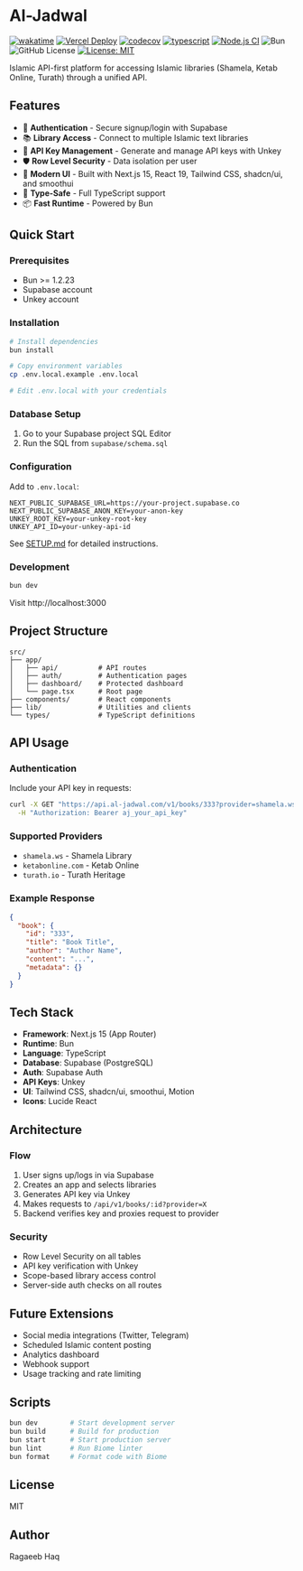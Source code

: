 # Al-Jadwal

[![wakatime](https://wakatime.com/badge/user/a0b906ce-b8e7-4463-8bce-383238df6d4b/project/5125a46b-9438-4ab1-9064-4e5e0e8d748c.svg)](https://wakatime.com/badge/user/a0b906ce-b8e7-4463-8bce-383238df6d4b/project/5125a46b-9438-4ab1-9064-4e5e0e8d748c)
[![Vercel Deploy](https://deploy-badge.vercel.app/vercel/al-jadwal)](https://al-jadwal.vercel.app)
[![codecov](https://codecov.io/gh/ragaeeb/al-jadwal/graph/badge.svg?token=A2E06C7QXO)](https://codecov.io/gh/ragaeeb/al-jadwal)
[![typescript](https://badgen.net/badge/icon/typescript?icon=typescript&label&color=blue)](https://www.typescriptlang.org)
[![Node.js CI](https://github.com/ragaeeb/al-jadwal/actions/workflows/build.yml/badge.svg)](https://github.com/ragaeeb/al-jadwal/actions/workflows/build.yml)
![Bun](https://img.shields.io/badge/Bun-%23000000.svg?style=for-the-badge&logo=bun&logoColor=white)
![GitHub License](https://img.shields.io/github/license/ragaeeb/al-jadwal)
[![License: MIT](https://img.shields.io/badge/License-MIT-yellow.svg)](https://opensource.org/licenses/MIT)

Islamic API-first platform for accessing Islamic libraries (Shamela, Ketab Online, Turath) through a unified API.

## Features

- 🔐 **Authentication** - Secure signup/login with Supabase
- 📚 **Library Access** - Connect to multiple Islamic text libraries
- 🔑 **API Key Management** - Generate and manage API keys with Unkey
- 🛡️ **Row Level Security** - Data isolation per user
- 🎨 **Modern UI** - Built with Next.js 15, React 19, Tailwind CSS, shadcn/ui, and smoothui
- 🚀 **Type-Safe** - Full TypeScript support
- 📦 **Fast Runtime** - Powered by Bun

## Quick Start

### Prerequisites

- Bun >= 1.2.23
- Supabase account
- Unkey account

### Installation

```bash
# Install dependencies
bun install

# Copy environment variables
cp .env.local.example .env.local

# Edit .env.local with your credentials
```

### Database Setup

1. Go to your Supabase project SQL Editor
2. Run the SQL from `supabase/schema.sql`

### Configuration

Add to `.env.local`:

```env
NEXT_PUBLIC_SUPABASE_URL=https://your-project.supabase.co
NEXT_PUBLIC_SUPABASE_ANON_KEY=your-anon-key
UNKEY_ROOT_KEY=your-unkey-root-key
UNKEY_API_ID=your-unkey-api-id
```

See [SETUP.md](./SETUP.md) for detailed instructions.

### Development

```bash
bun dev
```

Visit http://localhost:3000

## Project Structure

```
src/
├── app/
│   ├── api/          # API routes
│   ├── auth/         # Authentication pages
│   ├── dashboard/    # Protected dashboard
│   └── page.tsx      # Root page
├── components/       # React components
├── lib/              # Utilities and clients
└── types/            # TypeScript definitions
```

## API Usage

### Authentication

Include your API key in requests:

```bash
curl -X GET "https://api.al-jadwal.com/v1/books/333?provider=shamela.ws" \
  -H "Authorization: Bearer aj_your_api_key"
```

### Supported Providers

- `shamela.ws` - Shamela Library
- `ketabonline.com` - Ketab Online
- `turath.io` - Turath Heritage

### Example Response

```json
{
  "book": {
    "id": "333",
    "title": "Book Title",
    "author": "Author Name",
    "content": "...",
    "metadata": {}
  }
}
```

## Tech Stack

- **Framework**: Next.js 15 (App Router)
- **Runtime**: Bun
- **Language**: TypeScript
- **Database**: Supabase (PostgreSQL)
- **Auth**: Supabase Auth
- **API Keys**: Unkey
- **UI**: Tailwind CSS, shadcn/ui, smoothui, Motion
- **Icons**: Lucide React

## Architecture

### Flow

1. User signs up/logs in via Supabase
2. Creates an app and selects libraries
3. Generates API key via Unkey
4. Makes requests to `/api/v1/books/:id?provider=X`
5. Backend verifies key and proxies request to provider

### Security

- Row Level Security on all tables
- API key verification with Unkey
- Scope-based library access control
- Server-side auth checks on all routes

## Future Extensions

- Social media integrations (Twitter, Telegram)
- Scheduled Islamic content posting
- Analytics dashboard
- Webhook support
- Usage tracking and rate limiting

## Scripts

```bash
bun dev        # Start development server
bun build      # Build for production
bun start      # Start production server
bun lint       # Run Biome linter
bun format     # Format code with Biome
```

## License

MIT

## Author

Ragaeeb Haq
